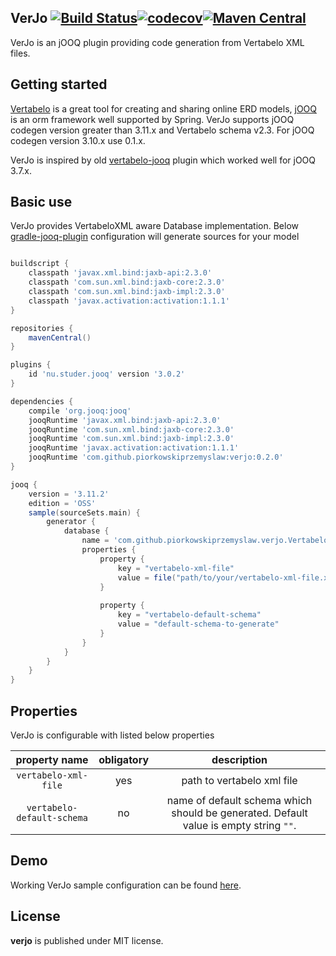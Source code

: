 ## VerJo [![Build Status](https://travis-ci.org/piorkowskiprzemyslaw/verjo.svg?branch=master)](https://travis-ci.org/piorkowskiprzemyslaw/verjo)[![codecov](https://codecov.io/gh/piorkowskiprzemyslaw/verjo/branch/master/graph/badge.svg)](https://codecov.io/gh/piorkowskiprzemyslaw/verjo)[![Maven Central](https://maven-badges.herokuapp.com/maven-central/com.github.piorkowskiprzemyslaw/verjo/badge.svg?style=flat)](https://maven-badges.herokuapp.com/maven-central/com.github.piorkowskiprzemyslaw/verjo)

VerJo is an jOOQ plugin providing code generation from Vertabelo XML files.

## Getting started

[Vertabelo](https://www.vertabelo.com) is a great tool for creating and sharing online ERD models, [jOOQ](https://www.jooq.org) is an orm framework well supported by Spring. VerJo supports jOOQ codegen version greater than 3.11.x and Vertabelo schema v2.3. For jOOQ codegen version 3.10.x use 0.1.x.

VerJo is inspired by old [vertabelo-jooq](https://github.com/Vertabelo/vertabelo-jooq) plugin which worked well for jOOQ 3.7.x.

## Basic use
VerJo provides VertabeloXML aware Database implementation. Below [gradle-jooq-plugin](https://github.com/etiennestuder/gradle-jooq-plugin) configuration will generate sources for your model
```groovy

buildscript {
    classpath 'javax.xml.bind:jaxb-api:2.3.0'
    classpath 'com.sun.xml.bind:jaxb-core:2.3.0'
    classpath 'com.sun.xml.bind:jaxb-impl:2.3.0'
    classpath 'javax.activation:activation:1.1.1'
}

repositories {
    mavenCentral()
}

plugins {
    id 'nu.studer.jooq' version '3.0.2'
}

dependencies {
    compile 'org.jooq:jooq'
    jooqRuntime 'javax.xml.bind:jaxb-api:2.3.0'
    jooqRuntime 'com.sun.xml.bind:jaxb-core:2.3.0'
    jooqRuntime 'com.sun.xml.bind:jaxb-impl:2.3.0'
    jooqRuntime 'javax.activation:activation:1.1.1'
    jooqRuntime 'com.github.piorkowskiprzemyslaw:verjo:0.2.0'
}

jooq {
    version = '3.11.2'
    edition = 'OSS'
    sample(sourceSets.main) {
        generator {
            database {
                name = 'com.github.piorkowskiprzemyslaw.verjo.VertabeloDbDefinition'
                properties {
                    property {
                        key = "vertabelo-xml-file"
                        value = file("path/to/your/vertabelo-xml-file.xml")
                    }
                    
                    property {
                        key = "vertabelo-default-schema"
                        value = "default-schema-to-generate"
                    }
                }
            }
        }
    }
}
```

## Properties
VerJo is configurable with listed below properties

property name | obligatory | description
:---: | :---: | :---:
`vertabelo-xml-file` | yes | path to vertabelo xml file
`vertabelo-default-schema` | no | name of default schema which should be generated. Default value is empty string `""`.

## Demo
Working VerJo sample configuration can be found [here](https://github.com/piorkowskiprzemyslaw/verjo-test).

## License
**verjo** is published under MIT license.